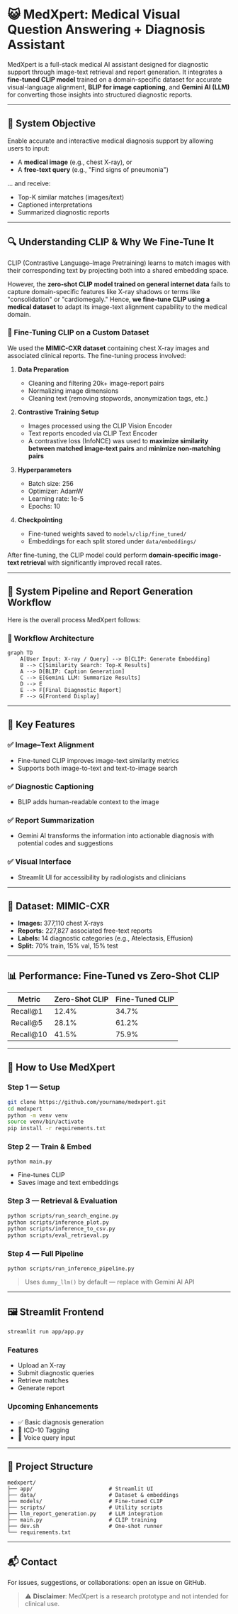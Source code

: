 # 😺 MedXpert: Medical Visual Question Answering + Diagnosis Assistant

MedXpert is a full-stack medical AI assistant designed for diagnostic support through image-text retrieval and report generation. It integrates a **fine-tuned CLIP model** trained on a domain-specific dataset for accurate visual-language alignment, **BLIP for image captioning**, and **Gemini AI (LLM)** for converting those insights into structured diagnostic reports.

---

## 🧠 System Objective

Enable accurate and interactive medical diagnosis support by allowing users to input:

* A **medical image** (e.g., chest X-ray), or
* A **free-text query** (e.g., "Find signs of pneumonia")

... and receive:

* Top-K similar matches (images/text)
* Captioned interpretations
* Summarized diagnostic reports

---

## 🔍 Understanding CLIP & Why We Fine-Tune It

CLIP (Contrastive Language–Image Pretraining) learns to match images with their corresponding text by projecting both into a shared embedding space.

However, the **zero-shot CLIP model trained on general internet data** fails to capture domain-specific features like X-ray shadows or terms like "consolidation" or "cardiomegaly." Hence, **we fine-tune CLIP using a medical dataset** to adapt its image-text alignment capability to the medical domain.

### 🧪 Fine-Tuning CLIP on a Custom Dataset

We used the **MIMIC-CXR dataset** containing chest X-ray images and associated clinical reports. The fine-tuning process involved:

1. **Data Preparation**

   * Cleaning and filtering 20k+ image-report pairs
   * Normalizing image dimensions
   * Cleaning text (removing stopwords, anonymization tags, etc.)

2. **Contrastive Training Setup**

   * Images processed using the CLIP Vision Encoder
   * Text reports encoded via CLIP Text Encoder
   * A contrastive loss (InfoNCE) was used to **maximize similarity between matched image-text pairs** and **minimize non-matching pairs**

3. **Hyperparameters**

   * Batch size: 256
   * Optimizer: AdamW
   * Learning rate: 1e-5
   * Epochs: 10

4. **Checkpointing**

   * Fine-tuned weights saved to `models/clip/fine_tuned/`
   * Embeddings for each split stored under `data/embeddings/`

After fine-tuning, the CLIP model could perform **domain-specific image-text retrieval** with significantly improved recall rates.

---

## 🔧 System Pipeline and Report Generation Workflow

Here is the overall process MedXpert follows:

### 🔄 Workflow Architecture

```mermaid
graph TD
    A[User Input: X-ray / Query] --> B[CLIP: Generate Embedding]
    B --> C[Similarity Search: Top-K Results]
    A --> D[BLIP: Caption Generation]
    C --> E[Gemini LLM: Summarize Results]
    D --> E
    E --> F[Final Diagnostic Report]
    F --> G[Frontend Display]
```

---

## 🚀 Key Features

### ✅ Image–Text Alignment

* Fine-tuned CLIP improves image-text similarity metrics
* Supports both image-to-text and text-to-image search

### ✅ Diagnostic Captioning

* BLIP adds human-readable context to the image

### ✅ Report Summarization

* Gemini AI transforms the information into actionable diagnosis with potential codes and suggestions

### ✅ Visual Interface

* Streamlit UI for accessibility by radiologists and clinicians

---

## 🧪 Dataset: MIMIC-CXR

* **Images:** 377,110 chest X-rays
* **Reports:** 227,827 associated free-text reports
* **Labels:** 14 diagnostic categories (e.g., Atelectasis, Effusion)
* **Split:** 70% train, 15% val, 15% test

---

## 📊 Performance: Fine-Tuned vs Zero-Shot CLIP

| Metric     | Zero-Shot CLIP | Fine-Tuned CLIP |
| ---------- | -------------- | --------------- |
| Recall\@1  | 12.4%          | 34.7%           |
| Recall\@5  | 28.1%          | 61.2%           |
| Recall\@10 | 41.5%          | 75.9%           |

---

## 🔧 How to Use MedXpert

### Step 1 — Setup

```bash
git clone https://github.com/yourname/medxpert.git
cd medxpert
python -m venv venv
source venv/bin/activate
pip install -r requirements.txt
```

### Step 2 — Train & Embed

```bash
python main.py
```

* Fine-tunes CLIP
* Saves image and text embeddings

### Step 3 — Retrieval & Evaluation

```bash
python scripts/run_search_engine.py
python scripts/inference_plot.py
python scripts/inference_to_csv.py
python scripts/eval_retrieval.py
```

### Step 4 — Full Pipeline

```bash
python scripts/run_inference_pipeline.py
```

> Uses `dummy_llm()` by default — replace with Gemini AI API

---

## 🖼️ Streamlit Frontend

```bash
streamlit run app/app.py
```

### Features

* Upload an X-ray
* Submit diagnostic queries
* Retrieve matches
* Generate report

### Upcoming Enhancements

* ✅ Basic diagnosis generation
* 🧪 ICD-10 Tagging
* 🧪 Voice query input

---

## 📁 Project Structure

```
medxpert/
├── app/                        # Streamlit UI
├── data/                       # Dataset & embeddings
├── models/                     # Fine-tuned CLIP
├── scripts/                    # Utility scripts
├── llm_report_generation.py    # LLM integration
├── main.py                     # CLIP training
├── dev.sh                      # One-shot runner
└── requirements.txt
```

---

## 📬 Contact

For issues, suggestions, or collaborations: open an issue on GitHub.

> ⚠️ **Disclaimer**: MedXpert is a research prototype and not intended for clinical use.

